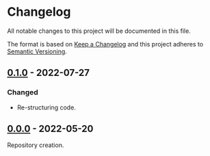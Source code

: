 # Changelog
All notable changes to this project will be documented in this file.

The format is based on [Keep a Changelog](http://keepachangelog.com/en/1.0.0/)
and this project adheres to [Semantic Versioning](http://semver.org/spec/v2.0.0.html).

## [0.1.0](https://github.com/oatspear/pokewatcher-python/releases/tag/v0.0.1) - 2022-07-27

### Changed
- Re-structuring code.

## [0.0.0](https://github.com/oatspear/pokewatcher-python/releases/tag/v0.0.0) - 2022-05-20
Repository creation.


